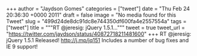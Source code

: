 
+++
author = "Jaydson Gomes"
categories = ["tweet"]
date = "Thu Feb 24 20:36:30 +0000 2011"
draft = false
image = "No media found for this Tweet"
slug = "499d24de8dc91dc8e744350df600fa4e2557554a"
tags = ["tweet"]
title = """RT @jeresig: jQuery 1.5.1..."""
tweet = true
tweet_url = "https://twitter.com/jaydson/status/40872718211481600"
+++
RT @jeresig: jQuery 1.5.1 Released! http://j.mp/jq151 Includes a number of bug fixes and IE 9 support!
